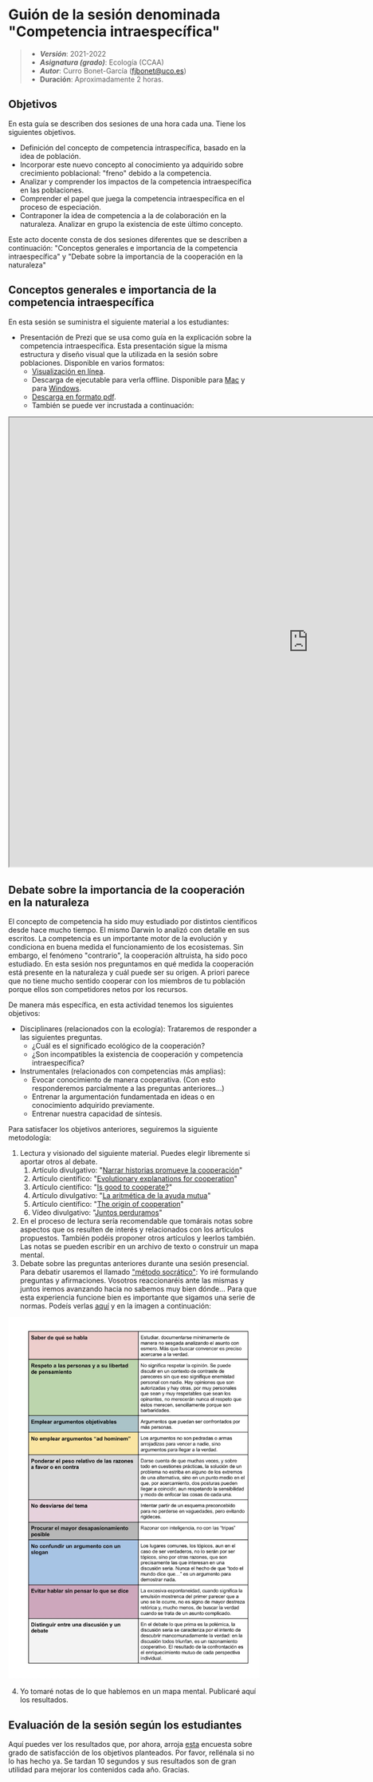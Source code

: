 # Guión de la sesión denominada "Competencia intraespecífica"


> + **_Versión_**: 2021-2022
> + **_Asignatura (grado)_**: Ecología (CCAA)
> + **_Autor_**: Curro Bonet-García (fjbonet@uco.es)
> + **Duración**: Aproximadamente 2 horas.



## Objetivos 

En esta guía se describen dos sesiones de una hora cada una. Tiene los siguientes objetivos. 

 + Definición del concepto de competencia intraspecífica, basado en la idea de población. 
 + Incorporar este nuevo concepto al conocimiento ya adquirido sobre crecimiento poblacional: "freno" debido a la competencia.
 + Analizar y comprender los impactos de la competencia intraespecífica en las poblaciones.
 + Comprender el papel que juega la competencia intraespecífica en el proceso de especiación.
 + Contraponer la idea de competencia a la de colaboración en la naturaleza. Analizar en grupo la existencia de este último concepto.

Este acto docente consta de dos sesiones diferentes que se describen a continuación: "Conceptos generales e importancia de la competencia intraespecífica" y "Debate sobre la importancia de la cooperación en la naturaleza"



 ## Conceptos generales e importancia de la competencia intraespecífica
En esta sesión se suministra el siguiente material a los estudiantes:
+ Presentación de Prezi que se usa como guía en la explicación sobre la competencia intraespecífica. Esta presentación sigue la misma estructura y diseño visual que la utilizada en la sesión sobre poblaciones. Disponible en varios formatos:
  + [Visualización en línea](https://prezi.com/view/uMq5KSdDiRNnSvBLlCpe).
  + Descarga de ejecutable para verla offline. Disponible para  [Mac](https://github.com/aprendiendo-cosas/Te_poblaciones_comp_intra_ecologia_ccaa/raw/main/presentacion/competencia_intraespecifica.zip) y para [Windows](https://github.com/aprendiendo-cosas/Te_poblaciones_comp_intra_ecologia_ccaa/raw/main/presentacion/competencia_intraespecifica.exe.zip).
  + [Descarga en formato pdf](https://github.com/aprendiendo-cosas/Te_poblaciones_comp_intra_ecologia_ccaa/raw/main/presentacion/competencia_intraespecifica.pdf).
  + También se puede ver incrustada a continuación:

<p><iframe src="https://prezi.com/view/uMq5KSdDiRNnSvBLlCpe/embed" width="1200" height="900"> </iframe></p>



## Debate sobre la importancia de la cooperación en la naturaleza



El concepto de competencia ha sido muy estudiado por distintos científicos desde hace mucho tiempo. El mismo Darwin lo analizó con detalle en sus escritos. La competencia es un importante motor de la evolución y condiciona en buena medida el funcionamiento de los ecosistemas. Sin embargo, el fenómeno "contrario", la cooperación altruista, ha sido poco estudiado. En esta sesión nos preguntamos en qué medida la cooperación está presente en la naturaleza y cuál puede ser su origen. A priori parece que no tiene mucho sentido cooperar con los miembros de tu población porque ellos son competidores netos por los recursos.

De manera más específica, en esta actividad tenemos los siguientes objetivos:

+ Disciplinares (relacionados con la ecología): Trataremos de responder a las siguientes preguntas.
  + ¿Cuál es el significado ecológico de la cooperación?
  + ¿Son incompatibles la existencia de cooperación y competencia intraespecífica?
+ Instrumentales (relacionados con competencias más amplias):
  + Evocar conocimiento de manera cooperativa. (Con esto responderemos parcialmente a las preguntas anteriores...)
  + Entrenar la argumentación fundamentada en ideas o en conocimiento adquirido previamente.
  + Entrenar nuestra capacidad de síntesis. 

Para satisfacer los objetivos anteriores, seguiremos la siguiente metodología:

1. Lectura y visionado del siguiente material. Puedes elegir libremente si aportar otros al debate.
   1. Artículo divulgativo: "[Narrar historias promueve la cooperación](https://github.com/aprendiendo-cosas/Te_poblaciones_comp_intra_ecologia_ccaa/raw/main/biblio_cooperacion/contadores_historias.pdf)"
   2. Artículo científico: "[Evolutionary explanations for cooperation](https://github.com/aprendiendo-cosas/Te_poblaciones_comp_intra_ecologia_ccaa/raw/main/biblio_cooperacion/evolutionary_explanations_cooperation.pdf)"
   3. Artículo científico: "[Is good to cooperate?](https://github.com/aprendiendo-cosas/Te_poblaciones_comp_intra_ecologia_ccaa/raw/main/biblio_cooperacion/is_good_cooperate.pdf)"
   4. Artículo divulgativo: "[La aritmética de la ayuda mutua](https://github.com/aprendiendo-cosas/Te_poblaciones_comp_intra_ecologia_ccaa/raw/main/biblio_cooperacion/la_aritmetica_ayuda_mutua.pdf)"
   5. Artículo científico: "[The origin of cooperation](https://github.com/aprendiendo-cosas/Te_poblaciones_comp_intra_ecologia_ccaa/raw/main/biblio_cooperacion/origin_cooperation.pdf)"
   6. Vídeo divulgativo: "[Juntos perduramos](https://youtu.be/ZRimz-60xGY)"
2. En el proceso de lectura sería recomendable que tomárais notas sobre aspectos que os resulten de interés y relacionados con los artículos propuestos. También podéis proponer otros artículos y leerlos también. Las notas se pueden escribir en un archivo de texto o construir un mapa mental.
3. Debate sobre las preguntas anteriores durante una sesión presencial. Para debatir usaremos el llamado ["método socrático"](https://es.wikipedia.org/wiki/M%C3%A9todo_socr%C3%A1tico): Yo iré formulando preguntas y afirmaciones. Vosotros reaccionaréis ante las mismas y juntos iremos avanzando hacia no sabemos muy bien dónde... Para que esta experiencia funcione bien es importante que sigamos una serie de normas. Podeís verlas [aquí](https://twitter.com/psicedum/status/1468516676303994888?s=21) y en la imagen a continuación:

![image](https://github.com/aprendiendo-cosas/Te_poblaciones_comp_intra_ecologia_ccaa/raw/main/presentacion/debate.jpg)

4. Yo tomaré notas de lo que hablemos en un mapa mental. Publicaré aquí los resultados.



## Evaluación de la sesión según los estudiantes

Aquí puedes ver los resultados que, por ahora, arroja [esta](https://docs.google.com/forms/d/e/1FAIpQLScbCKaNkzzjV5bH0yek41FO-KS7LtLhT_ilITS_ZR0Z2XJyCA/viewform?usp=sf_link) encuesta sobre grado de satisfacción de los objetivos planteados. Por favor, rellénala si no lo has hecho ya. Se tardan 10 segundos y sus resultados son de gran utilidad para mejorar los contenidos cada año. Gracias.

